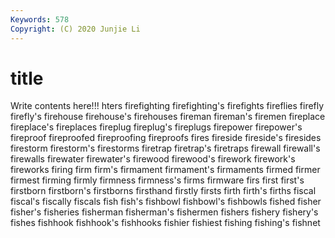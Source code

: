 ```yaml
---
Keywords: 578
Copyright: (C) 2020 Junjie Li
---
```


# title

Write contents here!!!
hters 
firefighting 
firefighting's 
firefights 
fireflies 
firefly 
firefly's 
firehouse 
firehouse's
firehouses 
fireman 
fireman's 
firemen 
fireplace 
fireplace's 
fireplaces 
fireplug 
fireplug's 
fireplugs
firepower 
firepower's 
fireproof 
fireproofed 
fireproofing 
fireproofs 
fires 
fireside 
fireside's 
firesides
firestorm 
firestorm's 
firestorms 
firetrap 
firetrap's 
firetraps 
firewall 
firewall's 
firewalls 
firewater
firewater's 
firewood 
firewood's 
firework 
firework's 
fireworks 
firing 
firm 
firm's 
firmament
firmament's 
firmaments 
firmed 
firmer 
firmest 
firming 
firmly 
firmness 
firmness's 
firms
firmware 
firs 
first 
first's 
firstborn 
firstborn's 
firstborns 
firsthand 
firstly 
firsts
firth 
firth's 
firths 
fiscal 
fiscal's 
fiscally 
fiscals 
fish 
fish's 
fishbowl
fishbowl's 
fishbowls 
fished 
fisher 
fisher's 
fisheries 
fisherman 
fisherman's 
fishermen 
fishers
fishery 
fishery's 
fishes 
fishhook 
fishhook's 
fishhooks 
fishier 
fishiest 
fishing 
fishing's
fishnet 
